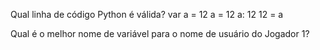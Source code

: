 Qual linha de código Python é válida?
var a = 12
a = 12
a: 12
12 = a

Qual é o melhor nome de variável para o nome de usuário do Jogador 1?


